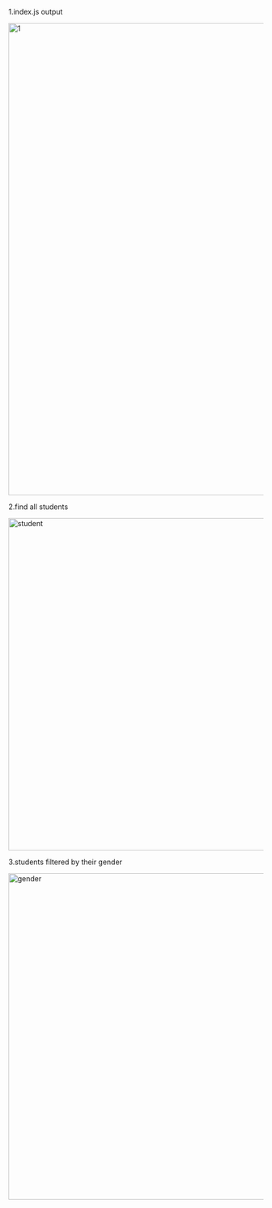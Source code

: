 1.index.js output

<img width="932" alt="1" src="https://github.com/user-attachments/assets/1c240e7e-01bb-4af9-8fb9-3313e2c65b4c" />

2.find all students

<img width="656" alt="student" src="https://github.com/user-attachments/assets/a79cf625-4e5f-40cb-9078-48d942669c3a" />

3.students filtered by their gender

<img width="644" alt="gender" src="https://github.com/user-attachments/assets/a27a381b-bb75-4e7a-b4d9-a88c0754af20" />

